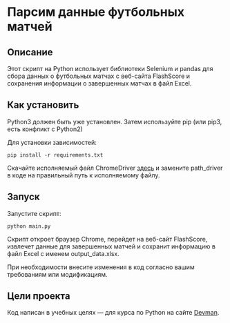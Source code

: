 # Парсим данные футбольных матчей

## Описание

Этот скрипт на Python использует библиотеки Selenium и pandas для сбора данных о футбольных матчах с веб-сайта FlashScore и сохранения информации о завершенных матчах в файл Excel.

## Как установить

Python3 должен быть уже установлен. Затем используйте pip (или pip3, есть конфликт с Python2)

Для установки зависимостей:

```
pip install -r requirements.txt
```

Скачайте исполняемый файл ChromeDriver [здесь](https://chromedriver.chromium.org/) и замените path_driver в коде на правильный путь к исполняемому файлу.

## Запуск

Запустите скрипт:

```
python main.py
```

Скрипт откроет браузер Chrome, перейдет на веб-сайт FlashScore, извлечет данные для завершенных матчей и сохранит информацию в файл Excel с именем output_data.xlsx.

При необходимости внесите изменения в код согласно вашим требованиям или модификациям.

## Цели проекта

Код написан в учебных целях — для курса по Python на сайте [Devman](https://dvmn.org).



